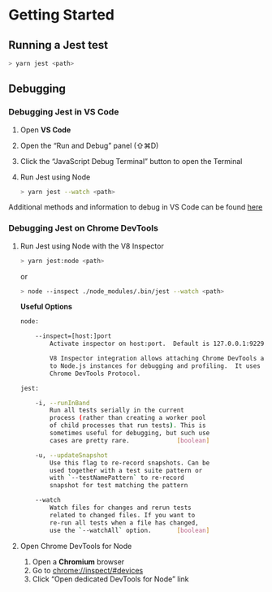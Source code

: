 # Getting Started

## Running a Jest test

```bash
> yarn jest <path>
```

## Debugging

### Debugging Jest in VS Code

1. Open **VS Code**
2. Open the “Run and Debug” panel (⇧⌘D)
3. Click the “JavaScript Debug Terminal” button to open the Terminal
4. Run Jest using Node

    ```bash
    > yarn jest --watch <path>
    ```

Additional methods and information to debug in VS Code can be found [here](https://jestjs.io/docs/troubleshooting#debugging-in-vs-code)

### Debugging Jest on Chrome DevTools

1. Run Jest using Node with the V8 Inspector

    ```bash
    > yarn jest:node <path>
    ```

    or

    ```bash
    > node --inspect ./node_modules/.bin/jest --watch <path>
    ```

    **Useful Options**

    ```bash
    node:

    	--inspect=[host:]port
            Activate inspector on host:port.  Default is 127.0.0.1:9229.

            V8 Inspector integration allows attaching Chrome DevTools and IDEs
    		to Node.js instances for debugging and profiling.  It uses the
    		Chrome DevTools Protocol.

    jest:

    	-i, --runInBand
            Run all tests serially in the current
            process (rather than creating a worker pool
            of child processes that run tests). This is
            sometimes useful for debugging, but such use
            cases are pretty rare.             [boolean]

        -u, --updateSnapshot
            Use this flag to re-record snapshots. Can be
            used together with a test suite pattern or
            with `--testNamePattern` to re-record
            snapshot for test matching the pattern

    	--watch
            Watch files for changes and rerun tests
            related to changed files. If you want to
            re-run all tests when a file has changed,
            use the `--watchAll` option.       [boolean]
    ```


1. Open Chrome DevTools for Node
    1. Open a **Chromium** browser
    2. Go to [chrome://inspect/#devices](chrome://inspect/#devices)
    3. Click “Open dedicated DevTools for Node” link
